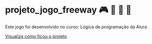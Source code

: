 <h1>projeto_jogo_freeway &#127918; &#128665; &#128004; &#128665;</h1>
<p>Este jogo foi desenvolvido no curso: Lógica de programação da Alura</p>
<a href="https://projeto-jogo-freeway.vercel.app/">Visualize como ficou o projeto</a>
